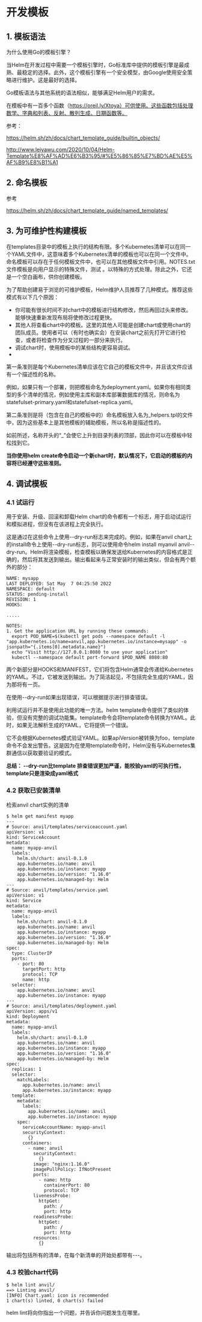 # 开发模板



## 1. 模板语法

为什么使用Go的模板引擎？

当Helm在开发过程中需要一个模板引擎时，Go标准库中提供的模板引擎是最成熟、最稳定的选择。此外，这个模板引擎有一个安全模型，由Google使用安全策略进行维护。这是最好的选择。

Go模板语法与其他系统的语法相似，能够满足Helm用户的需求。

在模板中有一百多个函数（https://oreil.ly/Xtoya）可供使用。这些函数包括处理数学、字典和列表、反射、散列生成、日期函数等。





参考：

https://helm.sh/zh/docs/chart_template_guide/builtin_objects/

http://www.leiyawu.com/2020/10/04/Helm-Template%E8%AF%AD%E6%B3%95/#%E5%86%85%E7%BD%AE%E5%AF%B9%E8%B1%A1



## 2. 命名模板

参考

https://helm.sh/zh/docs/chart_template_guide/named_templates/



## 3. 为可维护性构建模板

在templates目录中的模板上执行的结构有限。多个Kubernetes清单可以在同一个YAML文件中，这意味着多个Kubernetes清单的模板也可以在同一个文件中。命名模板可以存在于任何模板文件中，也可以在其他模板文件中引用。NOTES.txt文件模板是向用户显示的特殊文件，测试 。以特殊的方式处理。除此之外，它还是一个空白画布，供你创建模板。

为了帮助创建易于浏览的可维护模板，Helm维护人员推荐了几种模式。推荐这些模式有以下几个原因：

- 你可能有很长时间不对chart中的模板进行结构修改，然后再回过头来修改。能够快速重新发现布局将使修改过程更快。
- 其他人将查看chart中的模板。这里的其他人可能是创建chart或使用chart的团队成员。使用者可以（有时也确实会）在安装chart之前先打开它进行检查，或者将检查作为分叉过程的一部分来执行。
- 调试chart时，使用模板中的某些结构更容易调试。
- 

第一条准则是每个Kubernetes清单应该在它自己的模板文件中，并且该文件应该有一个描述性的名称。

例如，如果只有一个部署，则把模板命名为deployment.yaml。如果你有相同类型的多个清单的情况，例如使用主库和副本库部署数据库的情况，则命名为statefulset-primary.yaml和statefulset-replica.yaml。

第二条准则是将（包含在自己的模板中的）命名模板放入名为\_helpers.tpl的文件中，因为这些基本上是其他模板的辅助模板，所以名称是描述性的。

如前所述，名称开头的“_”会使它上升到目录列表的顶部，因此你可以在模板中轻松找到它。



**当你使用helm create命令启动一个新chart时，默认情况下，它启动的模板的内容将已经遵守这些准则。**



## 4. 调试模板

### 4.1 试运行

用于安装、升级、回滚和卸载Helm chart的命令都有一个标志，用于启动试运行和模拟进程，但没有在该进程上完全执行。

这是通过在这些命令上使用--dry-run标志来完成的。例如，如果在anvil chart上的install命令上使用--dry-run标志，则可以使用命令helm install myanvil anvil--dry-run。Helm将渲染模板，检查模板以确保发送给Kubernetes的内容格式是正确的，然后将其发送到输出。输出看起来与正常安装时的输出类似，但会有两个额外的部分：

```
NAME: mysapp
LAST DEPLOYED: Sat May  7 04:25:50 2022
NAMESPACE: default
STATUS: pending-install
REVISION: 1
HOOKS:

.....

NOTES:
1. Get the application URL by running these commands:
  export POD_NAME=$(kubectl get pods --namespace default -l "app.kubernetes.io/name=anvil,app.kubernetes.io/instance=mysapp" -o jsonpath="{.items[0].metadata.name}")
  echo "Visit http://127.0.0.1:8080 to use your application"
  kubectl --namespace default port-forward $POD_NAME 8080:80
```

两个新部分是HOOKS和MANIFEST，它们将包含Helm通常会传递给Kubernetes的YAML。不过，它被发送到输出。为了简洁起见，不包括完全生成的YAML，因为那将有一页。

在使用--dry-run如果出现错误，可以根据提示进行排查错误。



利用试运行并不是使用此功能的唯一方法。helm template命令提供了类似的体验，但没有完整的调试功能集。template命令会将template命令转换为YAML。此时，如果无法解析生成的YAML，它将提供一个错误。

它不会根据Kubernetes模式验证YAML。如果apiVersion被转换为foo，template命令不会发出警告。这是因为在使用template命令时，Helm没有与Kubernetes集群通信以获取要验证的模式。



**总结： --dry-run比template 排查错误更加严谨，能校验yaml的可执行性，template只是渲染成yaml格式**



### 4.2 获取已安装清单

检索anvil chart实例的清单

```
$ helm get manifest myapp
---
# Source: anvil/templates/serviceaccount.yaml
apiVersion: v1
kind: ServiceAccount
metadata:
  name: myapp-anvil
  labels:
    helm.sh/chart: anvil-0.1.0
    app.kubernetes.io/name: anvil
    app.kubernetes.io/instance: myapp
    app.kubernetes.io/version: "1.16.0"
    app.kubernetes.io/managed-by: Helm
---
# Source: anvil/templates/service.yaml
apiVersion: v1
kind: Service
metadata:
  name: myapp-anvil
  labels:
    helm.sh/chart: anvil-0.1.0
    app.kubernetes.io/name: anvil
    app.kubernetes.io/instance: myapp
    app.kubernetes.io/version: "1.16.0"
    app.kubernetes.io/managed-by: Helm
spec:
  type: ClusterIP
  ports:
    - port: 80
      targetPort: http
      protocol: TCP
      name: http
  selector:
    app.kubernetes.io/name: anvil
    app.kubernetes.io/instance: myapp
---
# Source: anvil/templates/deployment.yaml
apiVersion: apps/v1
kind: Deployment
metadata:
  name: myapp-anvil
  labels:
    helm.sh/chart: anvil-0.1.0
    app.kubernetes.io/name: anvil
    app.kubernetes.io/instance: myapp
    app.kubernetes.io/version: "1.16.0"
    app.kubernetes.io/managed-by: Helm
spec:
  replicas: 1
  selector:
    matchLabels:
      app.kubernetes.io/name: anvil
      app.kubernetes.io/instance: myapp
  template:
    metadata:
      labels:
        app.kubernetes.io/name: anvil
        app.kubernetes.io/instance: myapp
    spec:
      serviceAccountName: myapp-anvil
      securityContext:
        {}
      containers:
        - name: anvil
          securityContext:
            {}
          image: "nginx:1.16.0"
          imagePullPolicy: IfNotPresent
          ports:
            - name: http
              containerPort: 80
              protocol: TCP
          livenessProbe:
            httpGet:
              path: /
              port: http
          readinessProbe:
            httpGet:
              path: /
              port: http
          resources:
            {}
```

输出将包括所有的清单，在每个新清单的开始处都带有---。



### 4.3 校验chart代码

```shell
$ helm lint anvil/
==> Linting anvil/
[INFO] Chart.yaml: icon is recommended
1 chart(s) linted, 0 chart(s) failed
```

helm lint将向你指出一个问题，并告诉你问题发生在哪里。

